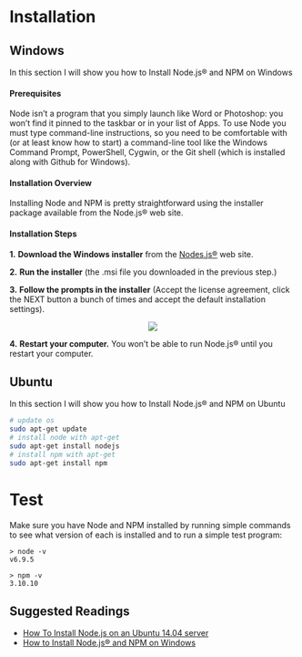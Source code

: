 # Installation

## Windows

In this section I will show you how to Install Node.js® and NPM on Windows

#### Prerequisites

Node isn’t a program that you simply launch like Word or Photoshop: you won’t find it pinned to the taskbar or in your list of Apps. To use Node you must type command-line instructions, so you need to be comfortable with (or at least know how to start) a command-line tool like the Windows Command Prompt, PowerShell, Cygwin, or the Git shell (which is installed along with Github for Windows).

#### Installation Overview

Installing Node and NPM is pretty straightforward using the installer package available from the Node.js® web site.

#### Installation Steps

**1.** **Download the Windows installer** from the [Nodes.js®](https://nodejs.org/en/) web site.

**2.** **Run the installer** (the .msi file you downloaded in the previous step.)

**3.** **Follow the prompts in the installer** (Accept the license agreement, click the NEXT button a bunch of times and accept the default installation settings).

<center>

![](http://blog.teamtreehouse.com/wp-content/uploads/2015/01/installer.png)

</center>

**4.** **Restart your computer.** You won’t be able to run Node.js® until you restart your computer.

## Ubuntu

In this section I will show you how to Install Node.js® and NPM on Ubuntu

```bash
# update os
sudo apt-get update
# install node with apt-get
sudo apt-get install nodejs
# install npm with apt-get
sudo apt-get install npm
```

# Test

Make sure you have Node and NPM installed by running simple commands to see what version of each is installed and to run a simple test program:

```
> node -v
v6.9.5

> npm -v
3.10.10
```
## Suggested Readings

* [How To Install Node.js on an Ubuntu 14.04 server](https://www.digitalocean.com/community/tutorials/how-to-install-node-js-on-an-ubuntu-14-04-server)
* [How to Install Node.js® and NPM on Windows](http://blog.teamtreehouse.com/install-node-js-npm-windows)
